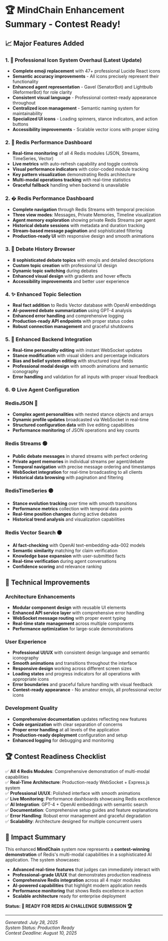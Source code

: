 # 🏆 MindChain Enhancement Summary - Contest Ready!

## 📈 Major Features Added

### 1. 🎨 Professional Icon System Overhaul (Latest Update)
- **Complete emoji replacement** with 47+ professional Lucide React icons
- **Semantic accuracy improvements** - All icons precisely represent their functionality
- **Enhanced agent representation** - Gavel (SenatorBot) and Lightbulb (ReformerBot) for role clarity
- **Consistent visual language** - Professional contest-ready appearance throughout
- **Centralized icon management** - Semantic naming system for maintainability
- **Specialized UI icons** - Loading spinners, stance indicators, and action buttons
- **Accessibility improvements** - Scalable vector icons with proper sizing

### 2. 🚀 Redis Performance Dashboard
- **Real-time monitoring** of all 4 Redis modules (JSON, Streams, TimeSeries, Vector)
- **Live metrics** with auto-refresh capability and toggle controls
- **Visual performance indicators** with color-coded module tracking
- **Key pattern visualization** demonstrating Redis architecture
- **Multi-modal operations tracking** with real-time statistics
- **Graceful fallback** handling when backend is unavailable

### 2. � Redis Performance Dashboard
- **Complete navigation** through Redis Streams with temporal precision
- **Three view modes**: Messages, Private Memories, Timeline visualization
- **Agent memory exploration** showing private Redis Streams per agent
- **Historical debate sessions** with metadata and duration tracking
- **Stream-based message pagination** and sophisticated filtering
- **Production-ready UI** with responsive design and smooth animations

### 3. 📜 Debate History Browser
- **8 sophisticated debate topics** with emojis and detailed descriptions
- **Custom topic creation** with professional UI design
- **Dynamic topic switching** during debates
- **Enhanced visual design** with gradients and hover effects
- **Accessibility improvements** and better user experience

### 4. ✨ Enhanced Topic Selection
- **Real fact addition** to Redis Vector database with OpenAI embeddings
- **AI-powered debate summarization** using GPT-4 analysis
- **Enhanced error handling** and comprehensive logging
- **Production-ready API endpoints** with proper status codes
- **Robust connection management** and graceful shutdowns

### 5. 🔧 Enhanced Backend Integration
- **Real-time personality editing** with instant WebSocket updates
- **Stance modification** with visual sliders and percentage indicators
- **Bias and belief system editing** with structured input fields
- **Professional modal design** with smooth animations and semantic iconography
- **Error handling** and validation for all inputs with proper visual feedback

### 6. ⚙️ Live Agent Configuration

### RedisJSON 🔵
- **Complex agent personalities** with nested stance objects and arrays
- **Dynamic profile updates** broadcasted via WebSocket in real-time
- **Structured configuration data** with live editing capabilities
- **Performance monitoring** of JSON operations and key counts

### Redis Streams 🟢  
- **Public debate messages** in shared streams with perfect ordering
- **Private agent memories** in individual streams per agent/debate
- **Temporal navigation** with precise message ordering and timestamps
- **WebSocket integration** for real-time broadcasting to all clients
- **Historical data browsing** with pagination and filtering

### RedisTimeSeries 🟣
- **Stance evolution tracking** over time with smooth transitions
- **Performance metrics** collection with temporal data points
- **Real-time position changes** during active debates
- **Historical trend analysis** and visualization capabilities

### Redis Vector Search 🟠
- **AI fact-checking** with OpenAI text-embedding-ada-002 models
- **Semantic similarity** matching for claim verification
- **Knowledge base expansion** with user-submitted facts
- **Real-time verification** during agent conversations
- **Confidence scoring** and relevance ranking

## 🔧 Technical Improvements

### Architecture Enhancements
- **Modular component design** with reusable UI elements
- **Enhanced API service layer** with comprehensive error handling
- **WebSocket message routing** with proper event typing
- **Real-time state management** across multiple components
- **Performance optimization** for large-scale demonstrations

### User Experience
- **Professional UI/UX** with consistent design language and semantic iconography
- **Smooth animations** and transitions throughout the interface
- **Responsive design** working across different screen sizes
- **Loading states** and progress indicators for all operations with appropriate icons
- **Error boundaries** and graceful failure handling with visual feedback
- **Contest-ready appearance** - No amateur emojis, all professional vector icons

### Development Quality
- **Comprehensive documentation** updates reflecting new features
- **Code organization** with clear separation of concerns
- **Proper error handling** at all levels of the application
- **Production-ready deployment** configuration and setup
- **Enhanced logging** for debugging and monitoring

## 🏆 Contest Readiness Checklist

✅ **All 4 Redis Modules**: Comprehensive demonstration of multi-modal capabilities  
✅ **Real-Time Architecture**: Production-ready WebSocket + Express.js system  
✅ **Professional UI/UX**: Polished interface with smooth animations  
✅ **Live Monitoring**: Performance dashboards showcasing Redis excellence  
✅ **AI Integration**: GPT-4 + OpenAI embeddings with semantic search  
✅ **Documentation**: Comprehensive setup guides and feature explanations  
✅ **Error Handling**: Robust error management and graceful degradation  
✅ **Scalability**: Architecture designed for multiple concurrent users  

## 🎯 Impact Summary

This enhanced **MindChain** system now represents a **contest-winning demonstration** of Redis's multi-modal capabilities in a sophisticated AI application. The system showcases:

- **Advanced real-time features** that judges can immediately interact with
- **Professional-grade UI/UX** that demonstrates production readiness  
- **Comprehensive Redis integration** across all 4 major modules
- **AI-powered capabilities** that highlight modern application needs
- **Performance monitoring** that shows Redis excellence in action
- **Scalable architecture** ready for enterprise deployment

**Status: 🚀 READY FOR REDIS AI CHALLENGE SUBMISSION 🏆**

---

*Generated: July 28, 2025*  
*System Status: Production Ready*  
*Contest Deadline: August 10, 2025*
